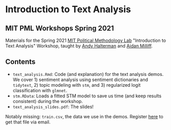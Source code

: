 # Introduction to Text Analysis
## MIT PML Workshops Spring 2021

Materials for the Spring 2021 [MIT Political Methodology Lab](https://pmlab.mit.edu) "Introduction to Text Analysis" Workshop, taught by [Andy Halterman](https://andrewhalterman.com) and [Aidan Milliff](https://aidanmilliff.com).

## Contents

- `text_analysis.Rmd`: Code (and explanation) for the text analysis demos. We cover 1) sentiment analysis using sentiment dictionaries and `tidytext`, 2) topic modeling with `stm`, and 3) regularized logit classification with `glmnet`.
- `stm.RData`: Loads a fitted STM model to save us time (and keep results consistent) during the workshop.
- `text_analysis_slides.pdf`: The slides!

Notably missing: `train.csv`, the data we use in the demos. Register [here](https://docs.google.com/forms/d/e/1FAIpQLSd3t3ByeeZ5oUh7Mi2KkkiP22IJ5dK9fF1D7CCCbStHjAqUwQ/viewform?usp=sf_link) to get that file via email.
